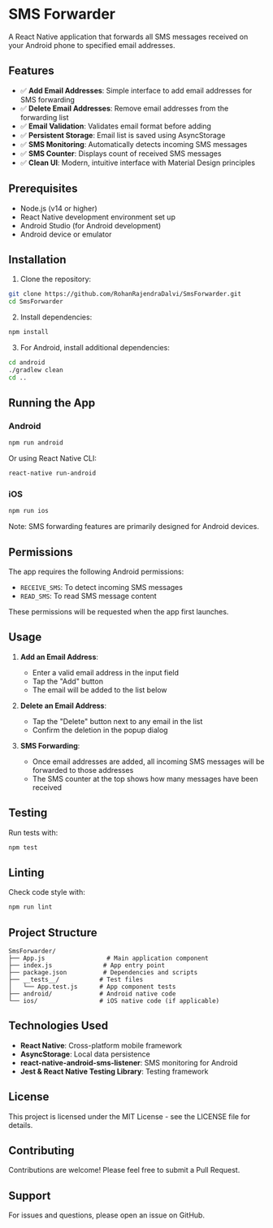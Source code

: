 # SMS Forwarder

A React Native application that forwards all SMS messages received on your Android phone to specified email addresses.

## Features

- ✅ **Add Email Addresses**: Simple interface to add email addresses for SMS forwarding
- ✅ **Delete Email Addresses**: Remove email addresses from the forwarding list
- ✅ **Email Validation**: Validates email format before adding
- ✅ **Persistent Storage**: Email list is saved using AsyncStorage
- ✅ **SMS Monitoring**: Automatically detects incoming SMS messages
- ✅ **SMS Counter**: Displays count of received SMS messages
- ✅ **Clean UI**: Modern, intuitive interface with Material Design principles

## Prerequisites

- Node.js (v14 or higher)
- React Native development environment set up
- Android Studio (for Android development)
- Android device or emulator

## Installation

1. Clone the repository:
```bash
git clone https://github.com/RohanRajendraDalvi/SmsForwarder.git
cd SmsForwarder
```

2. Install dependencies:
```bash
npm install
```

3. For Android, install additional dependencies:
```bash
cd android
./gradlew clean
cd ..
```

## Running the App

### Android

```bash
npm run android
```

Or using React Native CLI:
```bash
react-native run-android
```

### iOS

```bash
npm run ios
```

Note: SMS forwarding features are primarily designed for Android devices.

## Permissions

The app requires the following Android permissions:
- `RECEIVE_SMS`: To detect incoming SMS messages
- `READ_SMS`: To read SMS message content

These permissions will be requested when the app first launches.

## Usage

1. **Add an Email Address**:
   - Enter a valid email address in the input field
   - Tap the "Add" button
   - The email will be added to the list below

2. **Delete an Email Address**:
   - Tap the "Delete" button next to any email in the list
   - Confirm the deletion in the popup dialog

3. **SMS Forwarding**:
   - Once email addresses are added, all incoming SMS messages will be forwarded to those addresses
   - The SMS counter at the top shows how many messages have been received

## Testing

Run tests with:
```bash
npm test
```

## Linting

Check code style with:
```bash
npm run lint
```

## Project Structure

```
SmsForwarder/
├── App.js                 # Main application component
├── index.js              # App entry point
├── package.json          # Dependencies and scripts
├── __tests__/           # Test files
│   └── App.test.js      # App component tests
├── android/             # Android native code
└── ios/                 # iOS native code (if applicable)
```

## Technologies Used

- **React Native**: Cross-platform mobile framework
- **AsyncStorage**: Local data persistence
- **react-native-android-sms-listener**: SMS monitoring for Android
- **Jest & React Native Testing Library**: Testing framework

## License

This project is licensed under the MIT License - see the LICENSE file for details.

## Contributing

Contributions are welcome! Please feel free to submit a Pull Request.

## Support

For issues and questions, please open an issue on GitHub. 
